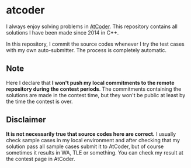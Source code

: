# atcoder

I always enjoy solving problems in [AtCoder](https://atcoder.jp). This repository contains all solutions I have been made since 2014 in C++.

In this repository, I commit the source codes whenever I try the test cases with my own auto-submitter. The process is completely automatic.

## Note

Here I declare that **I won't push my local commitments to the remote repository during the contest periods**. The commitments containing the solutions are made in the contest time, but they won't be public at least by the time the contest is over.

## Disclaimer

**It is not necessarily true that source codes here are correct.** I usually check sample cases in my local environment and after checking that my solution pass all sample cases submit it to AtCoder, but of course sometimes it results in WA, TLE or something. You can check my result at the contest page in AtCoder.
